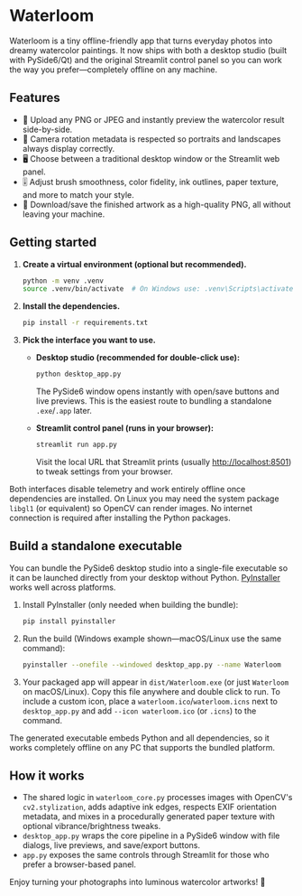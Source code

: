 # Waterloom

Waterloom is a tiny offline-friendly app that turns everyday photos into dreamy watercolor paintings. It now ships with both a
desktop studio (built with PySide6/Qt) and the original Streamlit control panel so you can work the way you prefer—completely
offline on any machine.

## Features

- 🌄 Upload any PNG or JPEG and instantly preview the watercolor result side-by-side.
- 📸 Camera rotation metadata is respected so portraits and landscapes always display correctly.
- 🖥️ Choose between a traditional desktop window or the Streamlit web panel.
- 🎚️ Adjust brush smoothness, color fidelity, ink outlines, paper texture, and more to match your style.
- 💾 Download/save the finished artwork as a high-quality PNG, all without leaving your machine.

## Getting started

1. **Create a virtual environment (optional but recommended).**
   ```bash
   python -m venv .venv
   source .venv/bin/activate  # On Windows use: .venv\Scripts\activate
   ```
2. **Install the dependencies.**
   ```bash
   pip install -r requirements.txt
   ```
3. **Pick the interface you want to use.**

   - **Desktop studio (recommended for double-click use):**
     ```bash
     python desktop_app.py
     ```
     The PySide6 window opens instantly with open/save buttons and live previews. This is the easiest route to bundling a
     standalone `.exe`/`.app` later.

   - **Streamlit control panel (runs in your browser):**
     ```bash
     streamlit run app.py
     ```
     Visit the local URL that Streamlit prints (usually <http://localhost:8501>) to tweak settings from your browser.

Both interfaces disable telemetry and work entirely offline once dependencies are installed. On Linux you may need the system
package `libgl1` (or equivalent) so OpenCV can render images. No internet connection is required after installing the Python
packages.

## Build a standalone executable

You can bundle the PySide6 desktop studio into a single-file executable so it can be launched directly from your desktop without
Python. [PyInstaller](https://pyinstaller.org/) works well across platforms.

1. Install PyInstaller (only needed when building the bundle):
   ```bash
   pip install pyinstaller
   ```
2. Run the build (Windows example shown—macOS/Linux use the same command):
   ```bash
   pyinstaller --onefile --windowed desktop_app.py --name Waterloom
   ```
3. Your packaged app will appear in `dist/Waterloom.exe` (or just `Waterloom` on macOS/Linux). Copy this file anywhere and double
   click to run. To include a custom icon, place a `waterloom.ico`/`waterloom.icns` next to `desktop_app.py` and add
   `--icon waterloom.ico` (or `.icns`) to the command.

The generated executable embeds Python and all dependencies, so it works completely offline on any PC that supports the bundled
platform.

## How it works

- The shared logic in `waterloom_core.py` processes images with OpenCV's `cv2.stylization`, adds adaptive ink edges, respects EXIF
  orientation metadata, and mixes in a procedurally generated paper texture with optional vibrance/brightness tweaks.
- `desktop_app.py` wraps the core pipeline in a PySide6 window with file dialogs, live previews, and save/export buttons.
- `app.py` exposes the same controls through Streamlit for those who prefer a browser-based panel.

Enjoy turning your photographs into luminous watercolor artworks! 🎨
